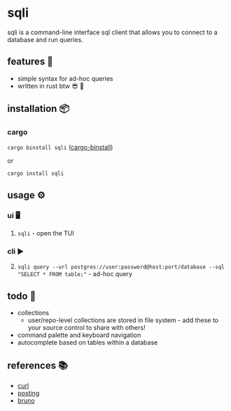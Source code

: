 # sqli

sqli is a command-line interface sql client that allows you to connect to a database and run queries.

## features 🚀

- simple syntax for ad-hoc queries
- written in rust btw 😎 🦀 

## installation 📦

### cargo

`cargo binstall sqli` ([cargo-binstall](https://github.com/cargo-bins/cargo-binstall?tab=readme-ov-file#installation))

or

`cargo install sqli`

## usage ⚙️ 

### ui 🖥️

1. `sqli` - open the TUI

### cli ▶️

2. `sqli query --url postgres://user:password@host:port/database --sql "SELECT * FROM table;"` - ad-hoc query

<!-- 
1. `sqli config add --name local --url postgres://user:password@host:port/database` - add a new profile
2. `sqli query --profile local --sql "SELECT * FROM table;"` - use a pre-configured profile
3. `sqli query --profile local --file path/to/file.sql` - execute a sql query from a file 
-->

## todo 📆
- collections
  - user/repo-level collections are stored in file system - add these to your source control to share with others! 
- command palette and keyboard navigation
- autocomplete based on tables within a database

## references 📚

- [curl](https://github.com/curl/curl)
- [posting](https://github.com/darrenburns/posting)
- [bruno](https://github.com/usebruno/bruno)